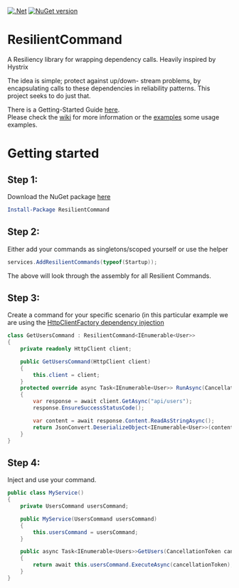 [![.Net](https://github.com/VisualBean/ResilientCommand/actions/workflows/dotnet.yml/badge.svg)](https://github.com/VisualBean/ResilientCommand/actions/workflows/dotnet.yml) [![NuGet version](https://badge.fury.io/nu/ResilientCommand.svg)](https://badge.fury.io/nu/ResilientCommand)

# ResilientCommand
A Resiliency library for wrapping dependency calls. Heavily inspired by Hystrix

The idea is simple; protect against up/down- stream problems, by encapsulating calls to these dependencies in reliability patterns.
This project seeks to do just that. 

There is a Getting-Started Guide [here](https://github.com/VisualBean/ResilientCommand/wiki/Getting-Started).   
Please check the [wiki](https://github.com/VisualBean/ResilientCommand/wiki) for more information
or the [examples](https://github.com/VisualBean/ResilientCommand/tree/main/ResilientCommand.Examples) some usage examples.

# Getting started
## Step 1:
Download the NuGet package [here](https://www.nuget.org/packages/ResilientCommand/)
``` powershell
Install-Package ResilientCommand
```
## Step 2:
Either add your commands as singletons/scoped yourself or use the helper
``` csharp
services.AddResilientCommands(typeof(Startup));
```

The above will look through the assembly for all Resilient Commands.

## Step 3:
Create a command for your specific scenario (in this particular example we are using the [HttpClientFactory dependency injection](https://docs.microsoft.com/en-us/aspnet/core/fundamentals/http-requests?view=aspnetcore-5.0#consumption-patterns)

``` csharp
class GetUsersCommand : ResilientCommand<IEnumerable<User>>
{
    private readonly HttpClient client;

    public GetUsersCommand(HttpClient client)
    {
        this.client = client;
    }
    protected override async Task<IEnumerable<User>> RunAsync(CancellationToken cancellationToken)
    {
        var response = await client.GetAsync("api/users");
        response.EnsureSuccessStatusCode();

        var content = await response.Content.ReadAsStringAsync();
        return JsonConvert.DeserializeObject<IEnumerable<User>>(content);
    }
}
```

## Step 4:
Inject and use your command.
``` csharp
public class MyService()
{
    private UsersCommand usersCommand;

    public MyService(UsersCommand usersCommand)
    {
        this.usersCommand = usersCommand;
    }

    public async Task<IEnumerable<Users>>GetUsers(CancellationToken cancellationToken)
    {
        return await this.usersCommand.ExecuteAsync(cancellationToken);
    }
}
```
